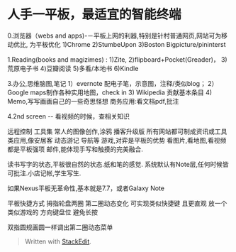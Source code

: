 # 人手一平板，最适宜的智能终端
0.浏览器（webs and apps)-－平板上网的利器,特别是针村普通网页,网站可为移动优比,   为平板优化
     1)Chrome
     2)StumbeUpon
     3)Boston Bigpicture/pininterst

1.Reading(books and magizimes) :
     1)Zite,
     2)flipboard+Pocket(Greader)，
     3)荒原电子书
     4)豆瓣阅读
     5)多看/本地书
     6)Kindle

3.办公,思维脑图,笔记
     1）evernote 配电子笔，示意图，注释/类似blog；
     2）Google maps制作各种实用地图，check in
     3) Wikipedia 贡献基本条目
     4) Memo,写写画画自己的一些奇思怪想
商务应用:看文档pdf,批注

4.2nd screen -- 看视频的时候，查相关知识



远程控制
工具集
常人的图像创作,涂鸦
播客升级版
所有网站都可制成资讯或工具类应用,像安居客
动态游记 导航等
游戏,对弈是平板的优势
看图片,看地图,看视频都是平板强项
邮件,能体现手写和触摸的完美融合.

读书写字的状态,平板很自然的状态.纸和笔的感觉.
系统默认有Note层,任何时候皆可批注.小店记帐,学生写生.

如果Nexus平板无革命性,基本就是7.7，或者Galaxy Note

平板快捷方式 拇指轮盘两圈 第二圈动态变化 可实现类似快捷键 且更直观
放一个类似游戏的 方向键盘位 避免长按

双指圆规画圆一样调出第二圈动态菜单






> Written with [StackEdit](https://stackedit.io/).

